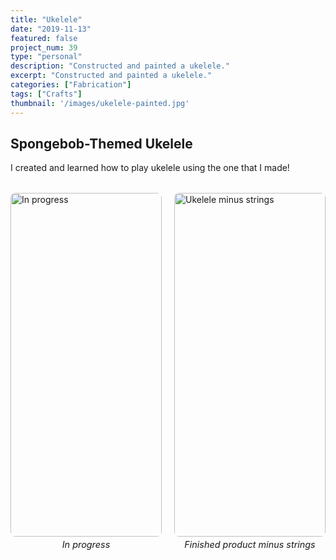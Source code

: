 ```yaml
---
title: "Ukelele"
date: "2019-11-13"
featured: false
project_num: 39
type: "personal"
description: "Constructed and painted a ukelele."
excerpt: "Constructed and painted a ukelele."
categories: ["Fabrication"]
tags: ["Crafts"]
thumbnail: '/images/ukelele-painted.jpg'
---
```

## Spongebob-Themed Ukelele
I created and learned how to play ukelele using the one that I made!
<div class="photo-row">
  <figure>
    <img src="/images/ukelele-constructing.jpg" alt="In progress">
    <figcaption>In progress</figcaption>
  </figure>
  <figure>
    <img src="/images/ukelele-painted.jpg" alt="Ukelele minus strings">
    <figcaption>Finished product minus strings</figcaption>
  </figure>
</div>

<style>
.photo-row {
  display: grid;
  grid-template-columns: repeat(2, 1fr);
  gap: 20px;
  align-items: start;
  margin: 2rem 0;
}

.photo-row figure {
  margin: 0 !important;
  display: flex;
  flex-direction: column;
  align-items: center;
  gap: 4px; /* Adjust this value - try 0px, 2px, 4px, etc. */
}

.photo-row img {
  width: 100%;
  height: 550px;
  object-fit: cover;
  object-position: center;
  border-radius: 8px;
  margin: 0 !important; /* Override any markdown img margins */
  margin-bottom: 0 !important; /* Specifically override bottom margin */
}

/* Target figcaption more specifically */
.photo-row figure figcaption {
  font-style: italic;
  font-size: 0.9rem;
  color: var(--color-text-muted);
  text-align: center;
  margin: 0 !important; /* Override all margins */
  margin-top: 0 !important; /* Specifically override top margin */
  margin-bottom: 0 !important; /* Specifically override bottom margin */
  padding: 0 !important; /* Override any padding */
}

/* Responsive: stack on mobile */
@media (max-width: 768px) {
  .photo-row {
    grid-template-columns: 1fr;
  }
  
  .photo-row img {
    height: 200px;
  }
}
</style>
